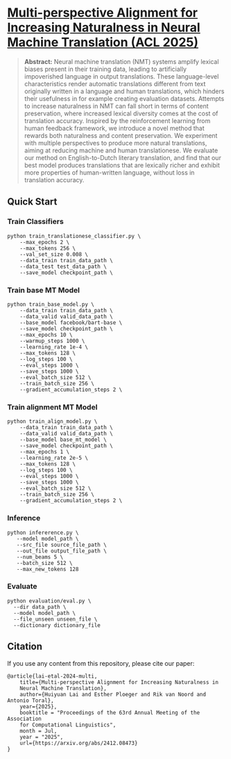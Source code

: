 # [Multi-perspective Alignment for Increasing Naturalness in Neural Machine Translation (ACL 2025)](https://arxiv.org/abs/2412.08473)

> **Abstract:**
Neural machine translation (NMT) systems amplify lexical biases present in their training data, leading to artificially impoverished language in output translations. These language-level characteristics render automatic translations different from text originally written in a language and human translations, which hinders their usefulness in for example creating evaluation datasets. Attempts to increase naturalness in NMT can fall short in terms of content preservation, where increased lexical diversity comes at the cost of translation accuracy. Inspired by the reinforcement learning from human feedback framework, we introduce a novel method that rewards both naturalness and content preservation. We experiment with multiple perspectives to produce more natural translations, aiming at reducing machine and human translationese. We evaluate our method on English-to-Dutch literary translation, and find that our best model produces translations that are lexically richer and exhibit more properties of human-written language, without loss in translation accuracy.

## Quick Start

### Train Classifiers
```
python train_translationese_classifier.py \
    --max_epochs 2 \
    --max_tokens 256 \
    --val_set_size 0.008 \
    --data_train train_data_path \
    --data_test test_data_path \
    --save_model checkpoint_path \
```

### Train base MT Model
```
python train_base_model.py \
    --data_train train_data_path \
    --data_valid valid_data_path \
    --base_model facebook/bart-base \
    --save_model checkpoint_path \
    --max_epochs 10 \
    --warmup_steps 1000 \
    --learning_rate 1e-4 \
    --max_tokens 128 \
    --log_steps 100 \
    --eval_steps 1000 \
    --save_steps 1000 \
    --eval_batch_size 512 \
    --train_batch_size 256 \
    --gradient_accumulation_steps 2 \
```

### Train alignment MT Model
```
python train_align_model.py \
    --data_train train_data_path \
    --data_valid valid_data_path \
    --base_model base_mt_model \
    --save_model checkpoint_path \
    --max_epochs 1 \
    --learning_rate 2e-5 \
    --max_tokens 128 \
    --log_steps 100 \
    --eval_steps 1000 \
    --save_steps 1000 \
    --eval_batch_size 512 \
    --train_batch_size 256 \
    --gradient_accumulation_steps 2 \
```

### Inference
```
python infererence.py \
   --model model_path \
   --src_file source_file_path \
   --out_file output_file_path \
   --num_beams 5 \
   --batch_size 512 \
   --max_new_tokens 128
```

### Evaluate
```
python evaluation/eval.py \
  --dir data_path \
  --model model_path \
  --file_unseen unseen_file \
  --dictionary dictionary_file
```

## Citation
If you use any content from this repository, please cite our paper:
```
@article{lai-etal-2024-multi,
    title={Multi-perspective Alignment for Increasing Naturalness in
    Neural Machine Translation},
    author={Huiyuan Lai and Esther Ploeger and Rik van Noord and Antonio Toral},
    year={2025},
    booktitle = "Proceedings of the 63rd Annual Meeting of the Association
    for Computational Linguistics",
    month = Jul,
    year = "2025",
    url={https://arxiv.org/abs/2412.08473}
}
```
